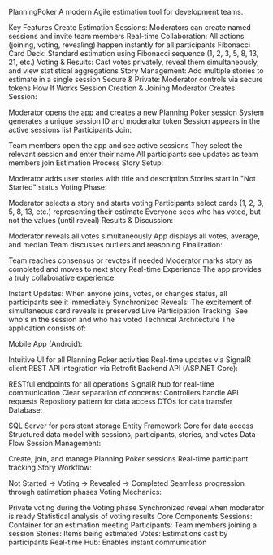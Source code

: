 PlanningPoker
A modern Agile estimation tool for development teams.

Key Features
Create Estimation Sessions: Moderators can create named sessions and invite team members
Real-time Collaboration: All actions (joining, voting, revealing) happen instantly for all participants
Fibonacci Card Deck: Standard estimation using Fibonacci sequence (1, 2, 3, 5, 8, 13, 21, etc.)
Voting & Results: Cast votes privately, reveal them simultaneously, and view statistical aggregations
Story Management: Add multiple stories to estimate in a single session
Secure & Private: Moderator controls via secure tokens
How It Works
Session Creation & Joining
Moderator Creates Session:

Moderator opens the app and creates a new Planning Poker session
System generates a unique session ID and moderator token
Session appears in the active sessions list
Participants Join:

Team members open the app and see active sessions
They select the relevant session and enter their name
All participants see updates as team members join
Estimation Process
Story Setup:

Moderator adds user stories with title and description
Stories start in "Not Started" status
Voting Phase:

Moderator selects a story and starts voting
Participants select cards (1, 2, 3, 5, 8, 13, etc.) representing their estimate
Everyone sees who has voted, but not the values (until reveal)
Results & Discussion:

Moderator reveals all votes simultaneously
App displays all votes, average, and median
Team discusses outliers and reasoning
Finalization:

Team reaches consensus or revotes if needed
Moderator marks story as completed and moves to next story
Real-time Experience
The app provides a truly collaborative experience:

Instant Updates: When anyone joins, votes, or changes status, all participants see it immediately
Synchronized Reveals: The excitement of simultaneous card reveals is preserved
Live Participation Tracking: See who's in the session and who has voted
Technical Architecture
The application consists of:

Mobile App (Android):

Intuitive UI for all Planning Poker activities
Real-time updates via SignalR client
REST API integration via Retrofit
Backend API (ASP.NET Core):

RESTful endpoints for all operations
SignalR hub for real-time communication
Clear separation of concerns:
Controllers handle API requests
Repository pattern for data access
DTOs for data transfer
Database:

SQL Server for persistent storage
Entity Framework Core for data access
Structured data model with sessions, participants, stories, and votes
Data Flow
Session Management:

Create, join, and manage Planning Poker sessions
Real-time participant tracking
Story Workflow:

Not Started → Voting → Revealed → Completed
Seamless progression through estimation phases
Voting Mechanics:

Private voting during the Voting phase
Synchronized reveal when moderator is ready
Statistical analysis of voting results
Core Components
Sessions: Container for an estimation meeting
Participants: Team members joining a session
Stories: Items being estimated
Votes: Estimations cast by participants
Real-time Hub: Enables instant communication
